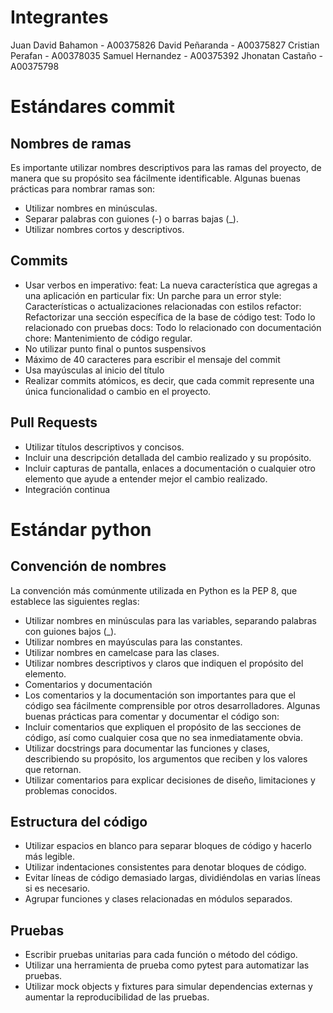 # Integrantes

Juan David Bahamon - A00375826
David Peñaranda - A00375827
Cristian  Perafan - A00378035
Samuel Hernandez - A00375392
Jhonatan Castaño - A00375798
# Estándares commit

## Nombres de ramas
Es importante utilizar nombres descriptivos para las ramas del proyecto, de manera que su propósito sea fácilmente identificable. Algunas buenas prácticas para nombrar ramas son:

- Utilizar nombres en minúsculas.
- Separar palabras con guiones (-) o barras bajas (_).
- Utilizar nombres cortos y descriptivos.

## Commits
- Usar verbos en imperativo:
feat: La nueva característica que agregas a una aplicación en particular
fix: Un parche para un error
style: Características o actualizaciones relacionadas con estilos
refactor: Refactorizar una sección específica de la base de código
test: Todo lo relacionado con pruebas
docs: Todo lo relacionado con documentación
chore: Mantenimiento de código regular.
- No utilizar punto final o puntos suspensivos
- Máximo de 40 caracteres para escribir el mensaje del commit
- Usa mayúsculas al inicio del título
- Realizar commits atómicos, es decir, que cada commit represente una única funcionalidad o cambio en el proyecto.

## Pull Requests
- Utilizar títulos descriptivos y concisos.
- Incluir una descripción detallada del cambio realizado y su propósito.
- Incluir capturas de pantalla, enlaces a documentación o cualquier otro elemento que ayude a entender mejor el cambio realizado.
- Integración continua




#  Estándar python


## Convención de nombres
 La convención más comúnmente utilizada en Python es la PEP 8, que establece las siguientes reglas:

- Utilizar nombres en minúsculas para las variables, separando palabras con guiones bajos (_).
- Utilizar nombres en mayúsculas para las constantes.
- Utilizar nombres en camelcase para las clases.
- Utilizar nombres descriptivos y claros que indiquen el propósito del elemento.
- Comentarios y documentación
- Los comentarios y la documentación son importantes para que el código sea fácilmente comprensible por otros desarrolladores. Algunas buenas prácticas para comentar y documentar el código son:
- Incluir comentarios que expliquen el propósito de las secciones de código, así como cualquier cosa que no sea inmediatamente obvia.
- Utilizar docstrings para documentar las funciones y clases, describiendo su propósito, los argumentos que reciben y los valores que retornan.
- Utilizar comentarios para explicar decisiones de diseño, limitaciones y problemas conocidos.

## Estructura del código

- Utilizar espacios en blanco para separar bloques de código y hacerlo más legible.
- Utilizar indentaciones consistentes para denotar bloques de código.
- Evitar líneas de código demasiado largas, dividiéndolas en varias líneas si es necesario.
- Agrupar funciones y clases relacionadas en módulos separados.

## Pruebas

- Escribir pruebas unitarias para cada función o método del código.
- Utilizar una herramienta de prueba como pytest para automatizar las pruebas.
- Utilizar mock objects y fixtures para simular dependencias externas y aumentar la reproducibilidad de las pruebas.

